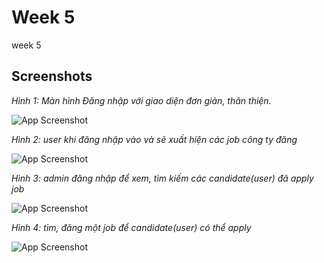 # Week 5

week 5


## Screenshots

*Hình 1: Màn hình Đăng nhập với giao diện đơn giản, thân thiện.*

![App Screenshot]([https://res.cloudinary.com/dv6qgkaj4/image/upload/v1734138120/login-register_mgxmkz.png](https://res.cloudinary.com/dv6qgkaj4/image/upload/v1734226478/login_yb8nxv.png))

*Hình 2: user khi đăng nhập vào và sẽ xuất hiện các job công ty đăng*

![App Screenshot]([https://res.cloudinary.com/dv6qgkaj4/image/upload/v1734138227/teacher-manage_sl8scn.png](https://res.cloudinary.com/dv6qgkaj4/image/upload/v1734226581/list_job_xljibd.png))

*Hình 3: admin đăng nhập để xem, tìm kiếm các candidate(user) đã apply job*

![App Screenshot]([https://res.cloudinary.com/dv6qgkaj4/image/upload/v1734138320/my_lesson_-_course_bought_a6sh14.png](https://res.cloudinary.com/dv6qgkaj4/image/upload/v1734226723/list_candidate_yhkbr4.png))

*Hình 4: tìm, đăng một job để candidate(user) có thể apply*

![App Screenshot]([https://res.cloudinary.com/dv6qgkaj4/image/upload/v1734138740/search_screen_d58ztw.png](https://res.cloudinary.com/dv6qgkaj4/image/upload/v1734226845/manage_job_tlfrwx.png))
